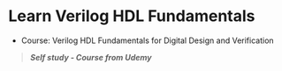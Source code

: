 # Learn Verilog HDL Fundamentals
- Course: Verilog HDL Fundamentals for Digital Design and Verification
> ***Self study - Course from Udemy***
